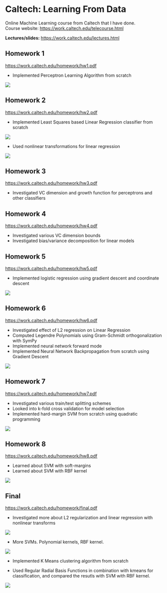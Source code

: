 # Caltech: Learning From Data

Online Machine Learning course from Caltech that I have done.  
Course website: https://work.caltech.edu/telecourse.html

**Lectures/slides:** https://work.caltech.edu/lectures.html

## Homework 1

https://work.caltech.edu/homework/hw1.pdf

* Implemented Perceptron Learning Algorithm from scratch

![](img/1pla.png)

## Homework 2

https://work.caltech.edu/homework/hw2.pdf

* Implemented Least Squares based Linear Regression classifier from scratch

![](img/2lin.png)

* Used nonlinear transformations for linear regression

![](img/2nonlin.png)

## Homework 3

https://work.caltech.edu/homework/hw3.pdf

* Investigated VC dimension and growth function for perceptrons and other classifiers

## Homework 4

https://work.caltech.edu/homework/hw4.pdf

* Investigated various VC dimension bounds
* Investigated bias/variance decomposition for linear models

## Homework 5

https://work.caltech.edu/homework/hw5.pdf

* Implemented logistic regression using gradient descent and coordinate descent

![](img/5gd.png)

## Homework 6

https://work.caltech.edu/homework/hw6.pdf

* Investigated effect of L2 regression on Linear Regression
* Computed Legendre Polynomials using Gram-Schmidt orthogonalization with SymPy
* Implemented neural network forward mode
* Implemented Neural Network Backpropagation from scratch using Gradient Descent

![](img/6nn.png)

## Homework 7

https://work.caltech.edu/homework/hw7.pdf

* Investigated various train/test splitting schemes
* Looked into k-fold cross validation for model selection
* Implemented hard-margin SVM from scratch using quadratic programming

![](img/7svm.png)

## Homework 8

https://work.caltech.edu/homework/hw8.pdf

* Learned about SVM with soft-margins
* Learned about SVM with RBF kernel

![](img/8rbf.png)

## Final

https://work.caltech.edu/homework/final.pdf

* Investigated more about L2 regularization and linear regression with nonlinear transforms

![](img/9ridge.png)

* More SVMs. Polynomial kernels, RBF kernel.

![](img/9svm.png)

* Implemented K Means clustering algorithm from scratch

* Used Regular Radial Basis Functions in combination with kmeans for
  classification, and compared the resutls with SVM with RBF kernel.

![](img/9rbf.png)

